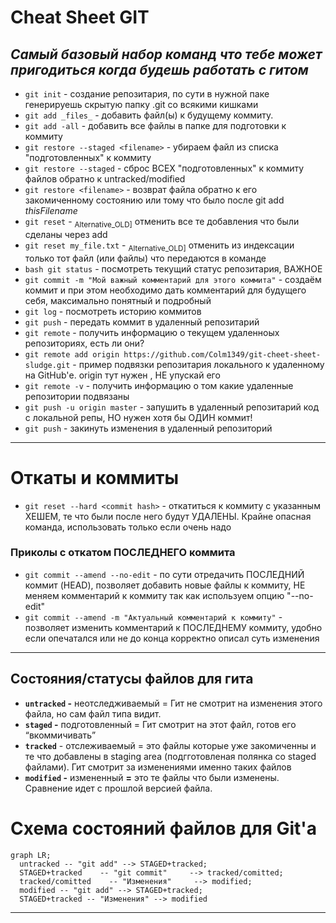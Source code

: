# Cheat Sheet GIT
_Самый базовый набор команд что тебе может пригодиться когда будешь работать с гитом_
----


- `git init` - создание репозитария, по сути в нужной паке генерируешь скрытую папку .git со всякими кишками <br>
- `git add _files_` - добавить файл(ы) к будущему коммиту.<br>
- `git add -all` - добавить все файлы в папке для подготовки к коммиту<br>
- `git restore --staged <filename>` - убираем файл из списка "подготовленных" к коммиту <br>
- `git restore --staged` - сброс ВСЕХ "подготовленных" к коммиту файлов обратно к untracked/modified <br>
- `git restore <filename>` - возврат файла обратно к его закомиченному состоянию или тому что было после git add *thisFilename* <br>
- `git reset` - <sub>Alternative_OLD]</sub> отменить все те добавления что были сделаны через add <br>
- `git reset my_file.txt` - <sub>Alternative_OLD]</sub> отменить из индексации только тот файл (или файлы) что передаются в команде <br>
- `bash git status` - посмотреть текущий статус репозитария, ВАЖНОЕ <br>
- `git commit -m "Мой важный комментарий для этого коммита"` - создаём коммит и при этом необходимо дать комментарий для будущего себя, максимально понятный и подробный<br>
- `git log` - посмотреть историю коммитов <br>
- `git push` - передать коммит в удаленный репозитарий <br>
- `git remote` - получить информацию о текущем удаленноых репозиториях, есть ли они? <br>
- `git remote add origin https://github.com/Colm1349/git-cheet-sheet-sludge.git` - пример подвязки репозитария локального к удаленному на GitHub'е. origin тут нужен , НЕ упускай его <br>
- `git remote -v` -  получить информацию о том какие удаленные репозитории подвязаны <br>
- `git push -u origin master` - запушить в удаленный репозитарий код с локальной репы, НО нужен хотя бы ОДИН коммит!<br>
- `git push` - закинуть изменения в удаленный репозиторий <br>

----
# Откаты и коммиты 
- `git reset --hard <commit hash>` - откатиться к коммиту с указанным ХЕШЕМ, те что были после него будут УДАЛЕНЫ. Крайне опасная команда, использовать только если очень надо <br>

### Приколы с откатом ПОСЛЕДНЕГО коммита
- `git commit --amend --no-edit` - по сути отредачить ПОСЛЕДНИЙ коммит (HEAD), позволяет добавить новые файлы к коммиту, НЕ меняем комментарий к коммиту так как используем опцию "--no-edit" <br>
- `git commit --amend -m "Актуальный комментарий к коммиту"` - позволяет изменить комментарий к ПОСЛЕДНЕМУ коммиту, удобно если опечатался или не до конца корректно описал суть изменения <br>

----

## Состояния/статусы файлов для гита
- **`untracked` -** неотследживаемый = Гит не смотрит на изменения этого файла, но сам файл типа видит.
- **`staged` -** подготовленный = Гит смотрит на этот файл, готов его “вкоммичивать”
- **`tracked`** - отслеживаемый = это файлы которые уже закомиченны и те что добавлены в staging area (подгготовленая полянка со staged файлами). Гит смотрит за изменениями именно таких файлов
- **`modified` -** измененный **=** это те файлы что были изменены. Сравнение идет с прошлой версией файла.

# Схема состояний файлов для Git'a
```mermaid
graph LR;
  untracked -- "git add" --> STAGED+tracked;
  STAGED+tracked    -- "git commit"     --> tracked/comitted;
  tracked/comitted    -- "Изменения"     --> modified;
  modified -- "git add" --> STAGED+tracked;
  STAGED+tracked -- "Изменения" --> modified
```
----